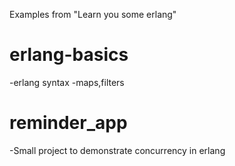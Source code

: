 Examples from "Learn you some erlang"
# erlang-basics
 -erlang syntax
 -maps,filters

# reminder_app
 -Small project to demonstrate concurrency in erlang

